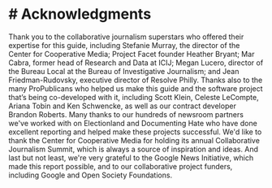 # # Acknowledgments

Thank you to the collaborative journalism superstars who offered their expertise for this guide, including Stefanie Murray, the director of the Center for Cooperative Media; Project Facet founder Heather Bryant; Mar Cabra, former head of Research and Data at ICIJ; Megan Lucero, director of the Bureau Local at the Bureau of Investigative Journalism; and Jean Friedman-Rudovsky, executive director of Resolve Philly. Thanks also to the many ProPublicans who helped us make this guide and the software project that’s being co-developed with it, including Scott Klein, Celeste LeCompte, Ariana Tobin and Ken Schwencke, as well as our contract developer Brandon Roberts. Many thanks to our hundreds of newsroom partners we've worked with on Electionland and Documenting Hate who have done excellent reporting and helped make these projects successful. We'd like to thank the Center for Cooperative Media for holding its annual Collaborative Journalism Summit, which is always a source of inspiration and ideas. And last but not least, we're very grateful to the Google News Initiative, which made this report possible, and to our collaborative project funders, including Google and Open Society Foundations. 
